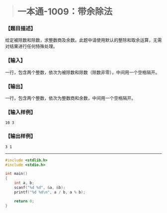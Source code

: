 > # 一本通-1009：带余除法

### 【题目描述】

给定被除数和除数，求整数商及余数。此题中请使用默认的整除和取余运算，无需对结果进行任何特殊处理。

### 【输入】

一行，包含两个整数，依次为被除数和除数（除数非零），中间用一个空格隔开。

### 【输出】

一行，包含两个整数，依次为整数商和余数，中间用一个空格隔开。

### 【输入样例】

```
10 3
```

### 【输出样例】

```
3 1
```

----

```c
#include <stdlib.h>
#include <stdio.h>

int main()
{
	int a, b;
	scanf("%d %d", &a, &b);
	printf("%d %d\n", a / b, a % b);

	return 0;
}
```

